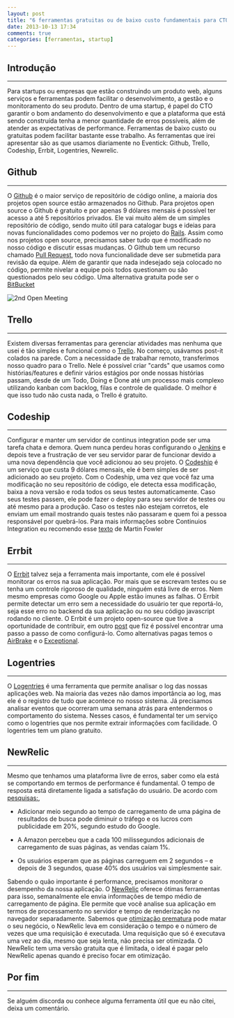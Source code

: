 ```yaml
---
layout: post
title: "6 ferramentas gratuitas ou de baixo custo fundamentais para CTO's de startups"
date: 2013-10-13 17:34
comments: true
categories: [ferramentas, startup]
---
```


Introdução
------
------

Para startups ou empresas que estão construindo um produto web, alguns serviços e ferramentas podem facilitar o desenvolvimento, a gestão e o monitoramento do seu produto. Dentro de uma startup, é papel do CTO garantir o bom andamento do desenvolvimento e que a plataforma que está sendo construída tenha a menor quantidade de erros possíveis, além de atender as expectativas de performance.
Ferramentas de baixo custo ou gratuitas podem facilitar bastante esse trabalho. As ferramentas que irei apresentar são as que usamos diariamente no Eventick: Github, Trello, Codeship, Errbit, Logentries, Newrelic.

<!-- more -->

Github
------
------

O [Github](https://github.com/) é o maior serviço de repositório de código online, a maioria dos projetos open source estão armazenados no Github. Para projetos open source o Github é gratuito e por apenas 9 dólares mensais é possível ter acesso a até 5 repositórios privados. Ele vai muito além de um simples repositório de código, sendo muito útil para catalogar bugs e ideias para novas funcionalidades como podemos ver no projeto do [Rails](https://github.com/rails/rails/issues). Assim como nos projetos open source, precisamos saber tudo que é modificado no nosso código e discutir essas mudanças. O Github tem um recurso chamado [Pull Request](https://help.github.com/articles/using-pull-requests), todo nova funcionalidade deve ser submetida para revisão da equipe. Além de garantir que nada indesejado seja colocado no código, permite nivelar a equipe pois todos questionam ou são questionados pelo seu código. Uma alternativa gratuita pode ser o [BitBucket](https://bitbucket.org/)   

![2nd Open Meeting](/images/post_7/blog-github.png "2nd Open Meeting")

Trello
------
------

Existem diversas ferramentas para gerenciar atividades mas nenhuma que usei é tão simples e funcional como o [Trello](https://trello.com/). No começo, usávamos post-it colados na parede. Com a necessidade de trabalhar remoto, transferimos nosso quadro para o Trello. Nele é possível criar "cards" que usamos como histórias/features e definir vários estágios por onde nossas histórias passam, desde de um Todo, Doing e Done até um processo mais complexo utilizando kanban com backlog, filas e controle de qualidade. O melhor é que isso tudo não custa nada, o Trello é gratuito. 

Codeship
------
------

Configurar e manter um servidor de continus integration pode ser uma tarefa chata e demora. Quem nunca perdeu horas configurando o [Jenkins](http://jenkins-ci.org/) e depois teve a frustração de ver seu servidor parar de funcionar devido a uma nova dependência que você adicionou ao seu projeto. O [Codeship](http://codeship.io/) é um serviço que custa 9 dólares mensais, ele é bem simples de ser adicionado ao seu projeto. Com o Codeship, uma vez que você faz uma modificação no seu repositório de código, ele detecta essa modificação, baixa a nova versão e roda todos os seus testes automaticamente. Caso seus testes passem, ele pode fazer o deploy para seu servidor de testes ou até mesmo para a produção. Caso os testes não estejam corretos, ele enviam um email mostrando quais testes não passaram e quem foi a pessoa responsável por quebrá-los. Para mais informações sobre Continuios Integration eu recomendo esse [texto](http://www.martinfowler.com/articles/continuousIntegration.html#BenefitsOfContinuousIntegration) de Martin Fowler

Errbit
------
------

O [Errbit](https://github.com/errbit/errbit) talvez seja a ferramenta mais importante, com ele é possível monitorar os erros na sua aplicação. Por mais que se escrevam testes ou se tenha um controle rigoroso de qualidade, ninguém está livre de erros. Nem mesmo empresas como Google ou Apple estão imunes as falhas. O Errbit permite detectar um erro sem a necessidade do usuário ter que reportá-lo, seja esse erro no backend da sua aplicação ou no seu código javascript rodando no cliente. O Errbit é um projeto open-source que tive a oportunidade de contribuir, em outro [post](http://cirdes.com.br/blog/2013/03/11/monitorando-excecoes-em-aplicacoes-web-migrando-do-airbrake-para-o-errbit/) que fiz é possível encontrar uma passo a passo de como configurá-lo. Como alternativas pagas temos o [AirBrake](http://airbrake.io/) e o [Exceptional](http://www.exceptional.io/).

Logentries
------
------

O [Logentries](https://logentries.com/) é uma ferramenta que permite analisar o log das nossas aplicações web. Na maioria das vezes não damos importância ao log, mas ele é o registro de tudo que acontece no nosso sistema. Já precisamos analisar eventos que ocorreram uma semana atrás para entendermos o comportamento do sistema. Nesses casos, é fundamental ter um serviço como o logentries que nos permite extrair informações com facilidade. O logentries tem um plano gratuito.

NewRelic
------
------

Mesmo que tenhamos uma plataforma livre de erros, saber como ela está se comportando em termos de performance é fundamental. O tempo de resposta está diretamente ligada a satisfação do usuário. De acordo com [pesquisas:](http://alistapart.com/article/improving-ux-through-front-end-performance), 

* Adicionar meio segundo ao tempo de carregamento de uma página de resultados de busca pode diminuir o tráfego e os lucros com publicidade em 20%, segundo estudo do Google.

* A Amazon percebeu que a cada 100 milissegundos adicionais de carregamento de suas páginas, as vendas caíam 1%.

* Os usuários esperam que as páginas carreguem em 2 segundos – e depois de 3 segundos, quase 40% dos usuários vai simplesmente sair.

Sabendo o quão importante é performance, precisamos monitorar o desempenho da nossa aplicação. O [NewRelic](http://newrelic.com/) oferece ótimas ferramentas para isso, semanalmente ele envia informações de tempo médio de carregamento de página. Ele permite que você analise sua aplicação em termos de processamento no servidor e tempo de renderização no navegador separadamente. Sabemos que [otimização prematura](http://c2.com/cgi/wiki?PrematureOptimization) pode matar o seu negócio, o NewRelic leva em consideração o tempo e o número de vezes que uma requisição é executada. Uma requisição que só é executava uma vez ao dia, mesmo que seja lenta,  não precisa ser otimizada.
O NewRelic tem uma versão gratuita que é limitada, o ideal é pagar pelo NewRelic apenas quando é preciso focar em otimização.

Por fim
-------
-------

Se alguém discorda ou conhece alguma ferramenta útil que eu não citei, deixa um comentário. 

